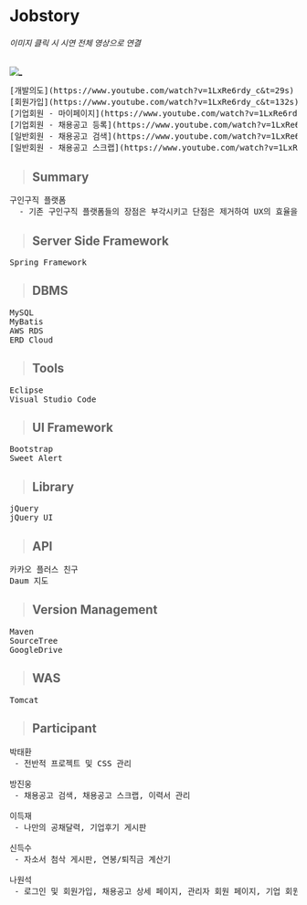 # Jobstory

###### 이미지 클릭 시 시연 전체 영상으로 연결
[![_](https://user-images.githubusercontent.com/43169472/50580182-eca6a580-0e8e-11e9-8f71-529abe5099d8.PNG)](https://www.youtube.com/watch?v=1LxRe6rdy_c&t=1s)

<pre>
[개발의도](https://www.youtube.com/watch?v=1LxRe6rdy_c&t=29s)
[회원가입](https://www.youtube.com/watch?v=1LxRe6rdy_c&t=132s)
[기업회원 - 마이페이지](https://www.youtube.com/watch?v=1LxRe6rdy_c&t=180s)
[기업회원 - 채용공고 등록](https://www.youtube.com/watch?v=1LxRe6rdy_c&t=194s)
[일반회원 - 채용공고 검색](https://www.youtube.com/watch?v=1LxRe6rdy_c&t=232s)
[일반회원 - 채용공고 스크랩](https://www.youtube.com/watch?v=1LxRe6rdy_c&t=257s)
</pre>

> ## Summary
<pre>
구인구직 플랫폼
  - 기존 구인구직 플랫폼들의 장점은 부각시키고 단점은 제거하여 UX의 효율을 제고
</pre>

> ## Server Side Framework
<pre>
Spring Framework
</pre>

> ## DBMS
<pre>
MySQL
MyBatis 
AWS RDS
ERD Cloud
</pre>  

> ## Tools
<pre>
Eclipse
Visual Studio Code
</pre>

> ## UI Framework
<pre>
Bootstrap
Sweet Alert
</pre>

> ## Library
<pre>
jQuery
jQuery UI
</pre>

> ## API
<pre>
카카오 플러스 친구
Daum 지도
</pre>

> ## Version Management
<pre>
Maven
SourceTree
GoogleDrive
</pre>

> ## WAS
<pre>
Tomcat
</pre>

> ## Participant
<pre>
박태환
 - 전반적 프로젝트 및 CSS 관리
  
방진웅
 - 채용공고 검색, 채용공고 스크랩, 이력서 관리
  
이득재
 - 나만의 공채달력, 기업후기 게시판
  
신득수
 - 자소서 첨삭 게시판, 연봉/퇴직금 계산기
  
나원석
 - 로그인 및 회원가입, 채용공고 상세 페이지, 관리자 회원 페이지, 기업 회원 페이지
</pre>




